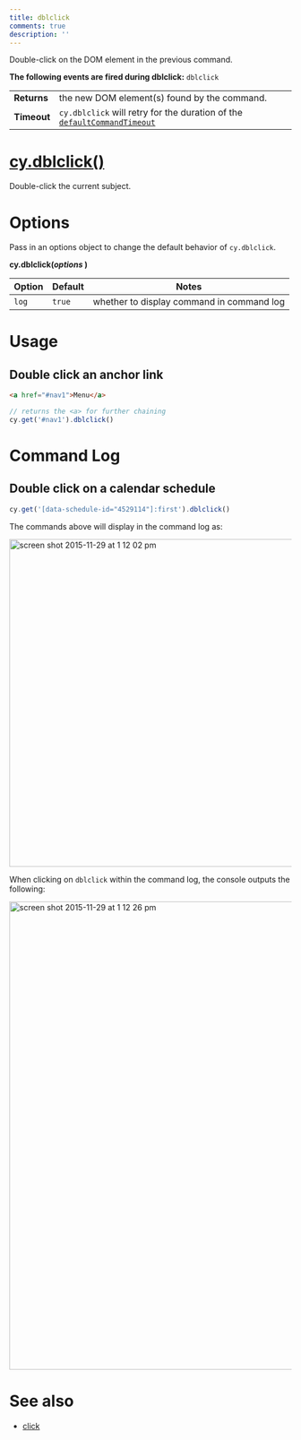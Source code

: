 ```yaml
---
title: dblclick
comments: true
description: ''
---
```


Double-click on the DOM element in the previous command.

**The following events are fired during dblclick:** `dblclick`

| | |
|--- | --- |
| **Returns** | the new DOM element(s) found by the command. |
| **Timeout** | `cy.dblclick` will retry for the duration of the [`defaultCommandTimeout`](https://on.cypress.io/guides/configuration#timeouts) |

# [cy.dblclick()](#usage)

Double-click the current subject.

# Options

Pass in an options object to change the default behavior of `cy.dblclick`.

**cy.dblclick(*options* )**

Option | Default | Notes
--- | --- | ---
`log` | `true` | whether to display command in command log

# Usage

## Double click an anchor link

```html
<a href="#nav1">Menu</a>
```

```javascript
// returns the <a> for further chaining
cy.get('#nav1').dblclick()
```

# Command Log

## Double click on a calendar schedule

```javascript
cy.get('[data-schedule-id="4529114"]:first').dblclick()
```

The commands above will display in the command log as:

<img width="585" alt="screen shot 2015-11-29 at 1 12 02 pm" src="https://cloud.githubusercontent.com/assets/1271364/11459013/035a6c5e-969b-11e5-935f-dce5c8efbdd6.png">

When clicking on `dblclick` within the command log, the console outputs the following:

<img width="836" alt="screen shot 2015-11-29 at 1 12 26 pm" src="https://cloud.githubusercontent.com/assets/1271364/11459015/0755e216-969b-11e5-9f7e-ed04245d75ef.png">

# See also

- [click](https://on.cypress.io/api/click)
